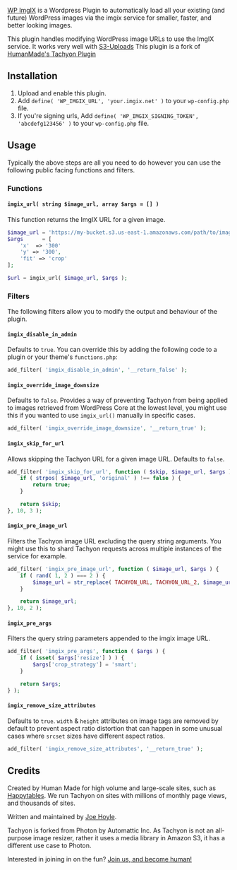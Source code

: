 [WP ImgIX](https://github.com/rsoury/wp-imgix) is a Wordpress Plugin to automatically load all your existing (and future) WordPress images via the imgix service for smaller, faster, and better looking images.

This plugin handles modifying WordPress image URLs to use the ImgIX service.
It works very well with [S3-Uploads](https://github.com/humanmade/S3-Uploads)
This plugin is a fork of [HumanMade's Tachyon Plugin](https://github.com/humanmade/tachyon-plugin)

## Installation

1. Upload and enable this plugin.
2. Add `define( 'WP_IMGIX_URL', 'your.imgix.net' )` to your `wp-config.php` file.
2. If you're signing urls, Add `define( 'WP_IMGIX_SIGNING_TOKEN', 'abcdefg123456' )` to your `wp-config.php` file.

## Usage

Typically the above steps are all you need to do however you can use the following public facing functions and filters.

### Functions

#### `imgix_url( string $image_url, array $args = [] )`

This function returns the ImgIX URL for a given image.

```php
$image_url = 'https://my-bucket.s3.us-east-1.amazonaws.com/path/to/image.jpg';
$args      = [
	'x'  => '300'
	'y' => '300',
	'fit' => 'crop'
];

$url = imgix_url( $image_url, $args );
```

### Filters

The following filters allow you to modify the output and behaviour of the plugin.

#### `imgix_disable_in_admin`

Defaults to `true`. You can override this by adding the following code to a plugin or your theme's `functions.php`:

```php
add_filter( 'imgix_disable_in_admin', '__return_false' );
```

#### `imgix_override_image_downsize`

Defaults to `false`. Provides a way of preventing Tachyon from being applied to images retrieved from WordPress Core at the lowest level, you might use this if you wanted to use `imgix_url()` manually in specific cases.

```php
add_filter( 'imgix_override_image_downsize', '__return_true' );
```

#### `imgix_skip_for_url`

Allows skipping the Tachyon URL for a given image URL. Defaults to `false`.

```php
add_filter( 'imgix_skip_for_url', function ( $skip, $image_url, $args ) {
	if ( strpos( $image_url, 'original' ) !== false ) {
		return true;
	}

	return $skip;
}, 10, 3 );
```

#### `imgix_pre_image_url`

Filters the Tachyon image URL excluding the query string arguments. You might use this to shard Tachyon requests across multiple instances of the service for example.

```php
add_filter( 'imgix_pre_image_url', function ( $image_url, $args ) {
	if ( rand( 1, 2 ) === 2 ) {
		$image_url = str_replace( TACHYON_URL, TACHYON_URL_2, $image_url );
	}

	return $image_url;
}, 10, 2 );
```

#### `imgix_pre_args`

Filters the query string parameters appended to the imgix image URL.

```php
add_filter( 'imgix_pre_args', function ( $args ) {
	if ( isset( $args['resize'] ) ) {
		$args['crop_strategy'] = 'smart';
	}

	return $args;
} );
```

#### `imgix_remove_size_attributes`

Defaults to `true`. `width` & `height` attributes on image tags are removed by default to prevent aspect ratio distortion that can happen in some unusual cases where `srcset` sizes have different aspect ratios.


```php
add_filter( 'imgix_remove_size_attributes', '__return_true' );
```

## Credits
Created by Human Made for high volume and large-scale sites, such as [Happytables](http://happytables.com/). We run Tachyon on sites with millions of monthly page views, and thousands of sites.

Written and maintained by [Joe Hoyle](https://github.com/joehoyle).

Tachyon is forked from Photon by Automattic Inc. As Tachyon is not an all-purpose image resizer, rather it uses a media library in Amazon S3, it has a different use case to Photon.

Interested in joining in on the fun? [Join us, and become human!](https://hmn.md/is/hiring/)
